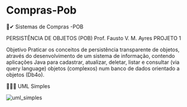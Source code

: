 # Compras-Pob
🎁✔ Sistemas de Compras -POB


PERSISTÊNCIA DE OBJETOS (POB)
Prof. Fausto V. M. Ayres
PROJETO 1

Objetivo
Praticar os conceitos de persistência transparente de objetos, através do
desenvolvimento de um sistema de informação, contendo aplicações Java para cadastrar,
atualizar, deletar, listar e consultar (via query language) objetos (complexos) num banco de
dados orientado a objetos (Db4o).


📌🐱‍💻
UML Simples

![uml_simples](https://user-images.githubusercontent.com/17792887/94282188-e8a19d80-ff25-11ea-9eb9-c7360a893d79.png)
